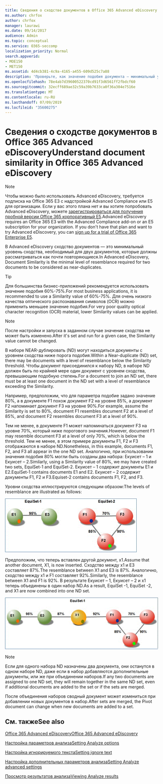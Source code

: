 ```yaml
---
title: Сведения о сходстве документов в Office 365 Advanced eDiscovery
ms.author: chrfox
author: chrfox
manager: laurawi
ms.date: 09/14/2017
audience: Admin
ms.topic: conceptual
ms.service: O365-seccomp
localization_priority: Normal
search.appverid:
- MOE150
- MET150
ms.assetid: 4d4cb381-4c9a-4165-a455-609d525c7a88
description: 'Проверьте, как значение подобия документа — минимальный уровень сходства для двух файлов, которые должны рассматриваться как почти повторяющиеся, работает в Office 365 Advanced eDiscovery. '
ms.openlocfilehash: 78e4ab7d39600522370cd91f3d6561ff2fbdcf60
ms.sourcegitcommit: 32ecff689ae32c59a39b7633ca0f36a304e7516e
ms.translationtype: MT
ms.contentlocale: ru-RU
ms.lasthandoff: 07/09/2019
ms.locfileid: "35600275"
---
```

# <a name="understand-document-similarity-in-office-365-advanced-ediscovery"></a><span data-ttu-id="ee1b8-103">Сведения о сходстве документов в Office 365 Advanced eDiscovery</span><span class="sxs-lookup"><span data-stu-id="ee1b8-103">Understand document similarity in Office 365 Advanced eDiscovery</span></span>

> [!NOTE]
> <span data-ttu-id="ee1b8-p101">Чтобы можно было использовать Advanced eDiscovery, требуется подписка на Office 365 E3 с надстройкой Advanced Compliance или E5 для организации. Если у вас этого плана нет и вы хотите попробовать Advanced eDiscovery, можете [зарегистрироваться для получения пробной версии Office 365 корпоративный E5](https://go.microsoft.com/fwlink/p/?LinkID=698279).</span><span class="sxs-lookup"><span data-stu-id="ee1b8-p101">Advanced eDiscovery requires an Office 365 E3 with the Advanced Compliance add-on or an E5 subscription for your organization. If you don't have that plan and want to try Advanced eDiscovery, you can [sign up for a trial of Office 365 Enterprise E5](https://go.microsoft.com/fwlink/p/?LinkID=698279).</span></span> 
  
<span data-ttu-id="ee1b8-106">В Advanced eDiscovery сходство документов — это минимальный уровень сходства, необходимый для двух документов, которые должны рассматриваться как почти повторяющиеся.</span><span class="sxs-lookup"><span data-stu-id="ee1b8-106">In Advanced eDiscovery, Document Similarity is the minimal level of resemblance required for two documents to be considered as near-duplicates.</span></span>
  
> [!TIP]
> <span data-ttu-id="ee1b8-107">Для большинства бизнес-приложений рекомендуется использовать значение подобия 60%-75%.</span><span class="sxs-lookup"><span data-stu-id="ee1b8-107">For most business applications, it is recommended to use a Similarity value of 60%-75%.</span></span> <span data-ttu-id="ee1b8-108">Для очень низкого качества оптического распознавания символов (OCR) можно применить меньшее значение подобия.</span><span class="sxs-lookup"><span data-stu-id="ee1b8-108">For very poor quality optical character recognition (OCR) material, lower Similarity values can be applied.</span></span> 
  
> [!NOTE]
> <span data-ttu-id="ee1b8-109">После настройки и запуска в заданном случае значение сходства не может быть изменено.</span><span class="sxs-lookup"><span data-stu-id="ee1b8-109">After it's set and run for a given case, the Similarity value cannot be changed.</span></span> 
  
<span data-ttu-id="ee1b8-110">В наборе NEAR-дублировать (ND) могут находиться документы с уровнем сходства ниже порога подобия.</span><span class="sxs-lookup"><span data-stu-id="ee1b8-110">Within a Near-duplicate (ND) set, there may be documents with a level of resemblance below the Similarity threshold.</span></span> <span data-ttu-id="ee1b8-111">Чтобы документ присоединился к набору ND, в наборе ND должен быть по крайней мере один документ с уровнем сходства, превышающим подобную степень.</span><span class="sxs-lookup"><span data-stu-id="ee1b8-111">For a document to join an ND set, there must be at least one document in the ND set with a level of resemblance exceeding the Similarity.</span></span> 
  
<span data-ttu-id="ee1b8-112">Например, предположим, что для параметра подобие задано значение 80%, а в документе F1 похож документ F2 на уровне 85%, а документ F2 напоминает документ F3 на уровне 90%.</span><span class="sxs-lookup"><span data-stu-id="ee1b8-112">For example, assume the Similarity is set to 80%, document F1 resembles document F2 at a level of 85%, and document F2 resembles document F3 at a level of 90%.</span></span> 
  
<span data-ttu-id="ee1b8-113">Тем не менее, в документе F1 может напоминаться документ F3 на уровне 70%, который ниже порогового значения.</span><span class="sxs-lookup"><span data-stu-id="ee1b8-113">However, document F1 may resemble document F3 at a level of only 70%, which is below the threshold.</span></span> <span data-ttu-id="ee1b8-114">Тем не менее, в этом примере документы F1, F2 и F3 отображаются в наборе ND.</span><span class="sxs-lookup"><span data-stu-id="ee1b8-114">Nonetheless, in this example, documents F1, F2, and F3 all appear in the one ND set.</span></span> <span data-ttu-id="ee1b8-115">Аналогично, при использовании значения подобия 80% могли быть созданы два набора: Екуисет – 1 и Екуисет – 2.</span><span class="sxs-lookup"><span data-stu-id="ee1b8-115">Similarly, using a Similarity value of 80%, we may have created two sets, EquiSet-1 and EquiSet-2.</span></span> <span data-ttu-id="ee1b8-116">Екуисет – 1 содержит документы E1 и E2.</span><span class="sxs-lookup"><span data-stu-id="ee1b8-116">EquiSet-1 contains documents E1 and E2.</span></span> <span data-ttu-id="ee1b8-117">Екуисет – 2 содержит документы F1, F2 и F3.</span><span class="sxs-lookup"><span data-stu-id="ee1b8-117">Equiset-2 contains documents F1, F2, and F3.</span></span> 
  
<span data-ttu-id="ee1b8-118">Уровни сходства иллюстрируются следующим образом:</span><span class="sxs-lookup"><span data-stu-id="ee1b8-118">The levels of resemblance are illustrated as follows:</span></span>
  
![Схожесть документов](media/3907ea7d-e28a-4027-8fc3-be090dd39144.gif)
  
<span data-ttu-id="ee1b8-120">Предположим, что теперь вставлен другой документ, x1.</span><span class="sxs-lookup"><span data-stu-id="ee1b8-120">Assume that another document, X1, is now inserted.</span></span> <span data-ttu-id="ee1b8-121">Сходство между x1 и E3 составляет 87%.</span><span class="sxs-lookup"><span data-stu-id="ee1b8-121">The resemblance between X1 and E3 is 87%.</span></span> <span data-ttu-id="ee1b8-122">Аналогично, сходство между x1 и F1 составляет 92%.</span><span class="sxs-lookup"><span data-stu-id="ee1b8-122">Similarly, the resemblance between X1 and F1 is 92%.</span></span> <span data-ttu-id="ee1b8-123">В результате Екуисет – 1, Екуисет – 2 и x1 теперь объединены в один набор ND.</span><span class="sxs-lookup"><span data-stu-id="ee1b8-123">As a result, EquiSet -1, EquiSet -2, and X1 are now combined into one ND set.</span></span>
  
![Похожесть документов](media/d140d347-33d5-475a-af04-594a0f2ab13d.gif)
  
> [!NOTE]
> <span data-ttu-id="ee1b8-125">Если для одного набора ND назначены два документа, они останутся в одном наборе ND, даже если в набор добавляются дополнительные документы, или же при объединении наборов.</span><span class="sxs-lookup"><span data-stu-id="ee1b8-125">If any two documents are assigned to one ND set, they will remain together in the same ND set, even if additional documents are added to the set or if the sets are merged.</span></span> 
  
<span data-ttu-id="ee1b8-126">После объединения наборов сводный документ может измениться при добавлении новых документов в набор.</span><span class="sxs-lookup"><span data-stu-id="ee1b8-126">After sets are merged, the Pivot document can change when new documents are added to a set.</span></span> 
  
## <a name="see-also"></a><span data-ttu-id="ee1b8-127">См. также</span><span class="sxs-lookup"><span data-stu-id="ee1b8-127">See also</span></span>

[<span data-ttu-id="ee1b8-128">Office 365 Advanced eDiscovery</span><span class="sxs-lookup"><span data-stu-id="ee1b8-128">Office 365 Advanced eDiscovery</span></span>](office-365-advanced-ediscovery.md)
  
[<span data-ttu-id="ee1b8-129">Настройка параметров анализа</span><span class="sxs-lookup"><span data-stu-id="ee1b8-129">Setting Analyze options</span></span>](set-analyze-options-in-advanced-ediscovery.md)
  
[<span data-ttu-id="ee1b8-130">Настройка игнорируемого текста</span><span class="sxs-lookup"><span data-stu-id="ee1b8-130">Setting ignore text</span></span>](set-ignore-text-in-advanced-ediscovery.md)
  
[<span data-ttu-id="ee1b8-131">Настройка дополнительных параметров анализа</span><span class="sxs-lookup"><span data-stu-id="ee1b8-131">Setting Analyze advanced settings</span></span>](set-analyze-advanced-settings-in-advanced-ediscovery.md)
  
[<span data-ttu-id="ee1b8-132">Просмотр результатов анализа</span><span class="sxs-lookup"><span data-stu-id="ee1b8-132">Viewing Analyze results</span></span>](view-analyze-results-in-advanced-ediscovery.md)

